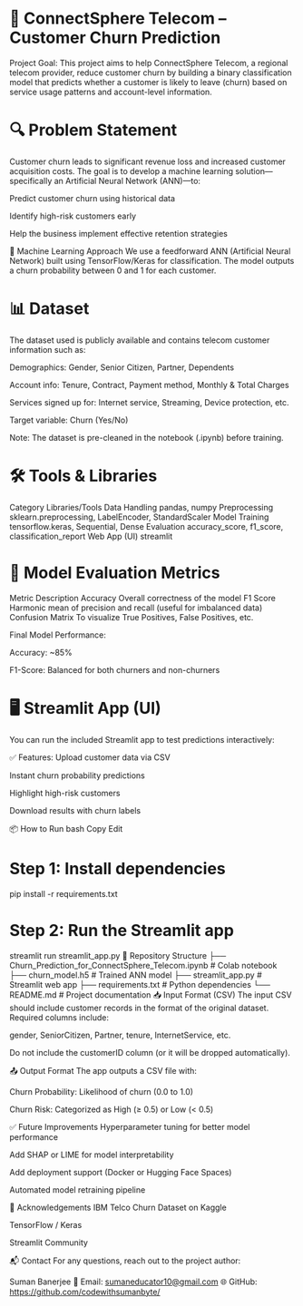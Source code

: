 # 💼 ConnectSphere Telecom – Customer Churn Prediction
Project Goal:
This project aims to help ConnectSphere Telecom, a regional telecom provider, reduce customer churn by building a binary classification model that predicts whether a customer is likely to leave (churn) based on service usage patterns and account-level information.

# 🔍 Problem Statement
Customer churn leads to significant revenue loss and increased customer acquisition costs. The goal is to develop a machine learning solution—specifically an Artificial Neural Network (ANN)—to:

Predict customer churn using historical data

Identify high-risk customers early

Help the business implement effective retention strategies

🧠 Machine Learning Approach
We use a feedforward ANN (Artificial Neural Network) built using TensorFlow/Keras for classification. The model outputs a churn probability between 0 and 1 for each customer.

# 📊 Dataset
The dataset used is publicly available and contains telecom customer information such as:

Demographics: Gender, Senior Citizen, Partner, Dependents

Account info: Tenure, Contract, Payment method, Monthly & Total Charges

Services signed up for: Internet service, Streaming, Device protection, etc.

Target variable: Churn (Yes/No)

Note: The dataset is pre-cleaned in the notebook (.ipynb) before training.

# 🛠️ Tools & Libraries
Category	Libraries/Tools
Data Handling	pandas, numpy
Preprocessing	sklearn.preprocessing, LabelEncoder, StandardScaler
Model Training	tensorflow.keras, Sequential, Dense
Evaluation	accuracy_score, f1_score, classification_report
Web App (UI)	streamlit

# 🧪 Model Evaluation Metrics
Metric	Description
Accuracy	Overall correctness of the model
F1 Score	Harmonic mean of precision and recall (useful for imbalanced data)
Confusion Matrix	To visualize True Positives, False Positives, etc.

Final Model Performance:

Accuracy: ~85%

F1-Score: Balanced for both churners and non-churners

# 🖥️ Streamlit App (UI)
You can run the included Streamlit app to test predictions interactively:

✅ Features:
Upload customer data via CSV

Instant churn probability predictions

Highlight high-risk customers

Download results with churn labels

📦 How to Run
bash
Copy
Edit
# Step 1: Install dependencies
pip install -r requirements.txt

# Step 2: Run the Streamlit app
streamlit run streamlit_app.py
📁 Repository Structure
├── Churn_Prediction_for_ConnectSphere_Telecom.ipynb  # Colab notebook
├── churn_model.h5                                    # Trained ANN model
├── streamlit_app.py                                  # Streamlit web app
├── requirements.txt                                  # Python dependencies
└── README.md                                          # Project documentation
📥 Input Format (CSV)
The input CSV should include customer records in the format of the original dataset. Required columns include:

gender, SeniorCitizen, Partner, tenure, InternetService, etc.

Do not include the customerID column (or it will be dropped automatically).

📤 Output Format
The app outputs a CSV file with:

Churn Probability: Likelihood of churn (0.0 to 1.0)

Churn Risk: Categorized as High (≥ 0.5) or Low (< 0.5)

✅ Future Improvements
Hyperparameter tuning for better model performance

Add SHAP or LIME for model interpretability

Add deployment support (Docker or Hugging Face Spaces)

Automated model retraining pipeline

🙏 Acknowledgements
IBM Telco Churn Dataset on Kaggle

TensorFlow / Keras

Streamlit Community

📬 Contact
For any questions, reach out to the project author:

Suman Banerjee
📧 Email: sumaneducator10@gmail.com
🌐 GitHub: https://github.com/codewithsumanbyte/